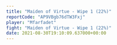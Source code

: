 ```yaml
---
title: "Maiden of Virtue - Wipe 1 (22%)"
reportCode: "AP9VBgb76dTW3Fxj"
player: "Mfarfadet"
fight: "Maiden of Virtue - Wipe 1 (22%)"
date: 2021-08-30T19:10:09.637000+00:00
---
```


